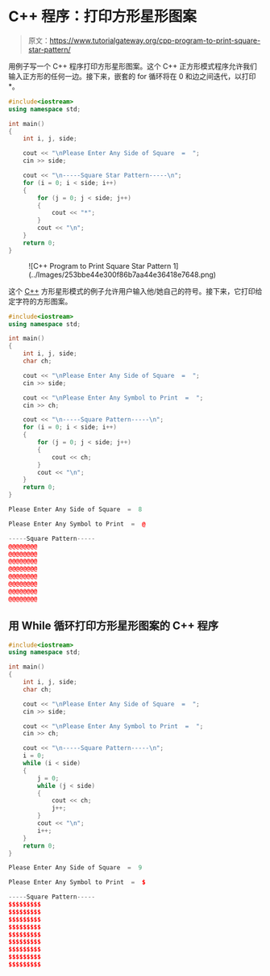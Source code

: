 # C++ 程序：打印方形星形图案

> 原文：<https://www.tutorialgateway.org/cpp-program-to-print-square-star-pattern/>

用例子写一个 C++ 程序打印方形星形图案。这个 C++ 正方形模式程序允许我们输入正方形的任何一边。接下来，嵌套的 for 循环将在 0 和边之间迭代，以打印*。

```cpp
#include<iostream>
using namespace std;

int main()
{
	int i, j, side;

	cout << "\nPlease Enter Any Side of Square  =  ";
	cin >> side;	

	cout << "\n-----Square Star Pattern-----\n";
	for (i = 0; i < side; i++)
	{
		for (j = 0; j < side; j++)
		{
			cout << "*";
		}
		cout << "\n";
	}
 	return 0;
}
```

<figure class="wp-block-image size-large">![C++ Program to Print Square Star Pattern 1](../Images/253bbe44e300f86b7aa44e36418e7648.png)</figure>

这个 [C++](https://www.tutorialgateway.org/cpp-programs/) 方形星形模式的例子允许用户输入他/她自己的符号。接下来，它打印给定字符的方形图案。

```cpp
#include<iostream>
using namespace std;

int main()
{
	int i, j, side;
	char ch;

	cout << "\nPlease Enter Any Side of Square  =  ";
	cin >> side;

	cout << "\nPlease Enter Any Symbol to Print  =  ";
	cin >> ch;	

	cout << "\n-----Square Pattern-----\n";
	for (i = 0; i < side; i++)
	{
		for (j = 0; j < side; j++)
		{
			cout << ch;
		}
		cout << "\n";
	}
 	return 0;
}
```

```cpp
Please Enter Any Side of Square  =  8

Please Enter Any Symbol to Print  =  @

-----Square Pattern-----
@@@@@@@@
@@@@@@@@
@@@@@@@@
@@@@@@@@
@@@@@@@@
@@@@@@@@
@@@@@@@@
@@@@@@@@
```

## 用 While 循环打印方形星形图案的 C++ 程序

```cpp
#include<iostream>
using namespace std;

int main()
{
	int i, j, side;
	char ch;

	cout << "\nPlease Enter Any Side of Square  =  ";
	cin >> side;

	cout << "\nPlease Enter Any Symbol to Print  =  ";
	cin >> ch;	

	cout << "\n-----Square Pattern-----\n";
	i = 0;
	while (i < side)
	{
		j = 0;
		while (j < side)
		{
			cout << ch;
			j++;
		}
		cout << "\n";
		i++;
	}
 	return 0;
}
```

```cpp
Please Enter Any Side of Square  =  9

Please Enter Any Symbol to Print  =  $

-----Square Pattern-----
$$$$$$$$$
$$$$$$$$$
$$$$$$$$$
$$$$$$$$$
$$$$$$$$$
$$$$$$$$$
$$$$$$$$$
$$$$$$$$$
$$$$$$$$$
```